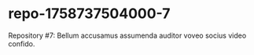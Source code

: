 # repo-1758737504000-7
Repository #7: Bellum accusamus assumenda auditor voveo socius video confido.
